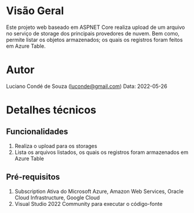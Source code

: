 # Visão Geral
Este projeto web baseado em ASPNET Core realiza upload de um arquivo no serviço de storage dos principais provedores de nuvem. Bem como, permite listar os objetos armazenados; os quais os registros foram feitos em Azure Table.

# Autor
Luciano Condé de Souza (luconde@gmail.com)
Data: 2022-05-26

# Detalhes técnicos

## Funcionalidades
1. Realiza o upload para os storages
2. Lista os arquivos listados, os quais os registros foram armazenados em Azure Table

## Pré-requisitos
1. Subscription Ativa do Microsoft Azure, Amazon Web Services, Oracle Cloud Infrastructure, Google Cloud
2. Visual Studio 2022 Community para executar o código-fonte
